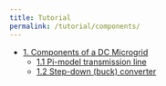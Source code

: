 ```yaml
---
title: Tutorial
permalink: /tutorial/components/
---
```


* [1. Components of a DC Microgrid](tutorial/components.md)
  * [1.1 Pi-model transmission line](tutorial/components.html#11-pi-model-transmission-line)
  * [1.2 Step-down (buck) converter](tutorial/components.html#12-step-down-buck-converter)

